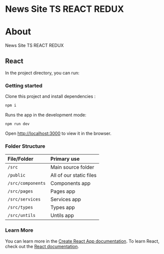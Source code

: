 # News Site TS REACT REDUX

# About

News Site TS REACT REDUX

## React

In the project directory, you can run:

### Getting started

Clone this project and install dependencies :

```bash
npm i

```

Runs the app in the development mode:

```bash
npm run dev
```

Open [http://localhost:3000](http://localhost:3000) to view it in the browser.

### Folder Structure

| File/Folder       | Primary use             |
| :-------------    | :---------------------- |
| `/src`            | Main source folder      |
| `/public`         | All of our static files |
| `/src/components` | Components app          |
| `/src/pages`      | Pages app               |
| `/src/services`   | Services app            |
| `/src/types`      | Types app               |
| `/src/untils`     | Untils app               |


### Learn More

You can learn more in the [Create React App documentation](https://facebook.github.io/create-react-app/docs/getting-started).
To learn React, check out the [React documentation](https://reactjs.org/).
